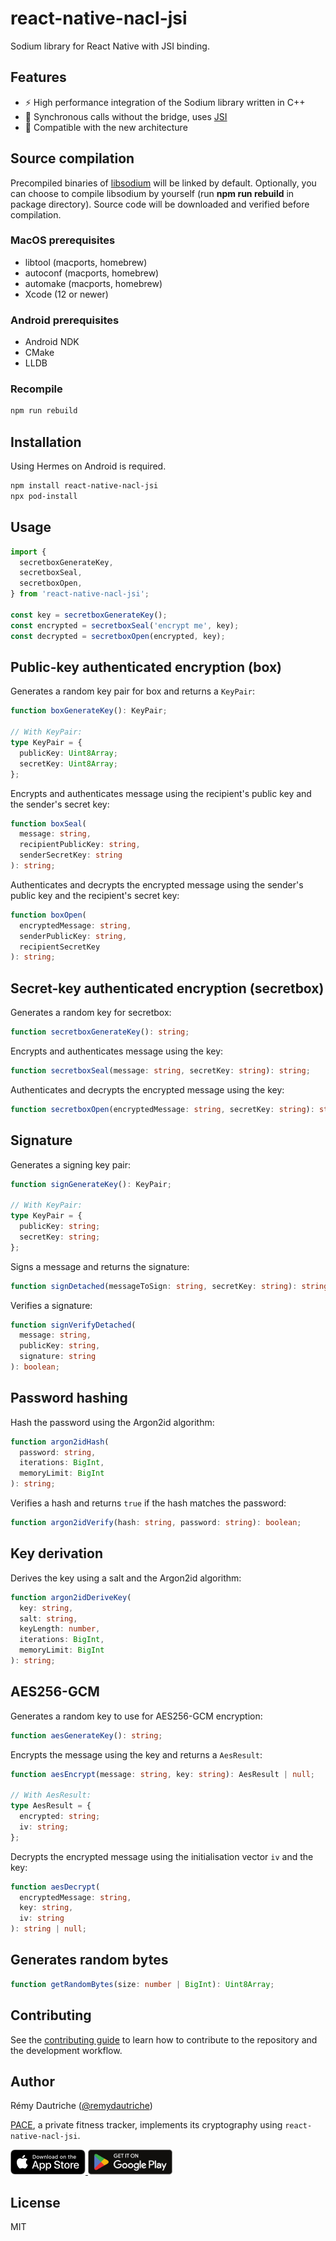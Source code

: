 # react-native-nacl-jsi

Sodium library for React Native with JSI binding.

## Features

- ⚡️ High performance integration of the Sodium library written in C++
- 🔗 Synchronous calls without the bridge, uses [JSI](https://reactnative.dev/docs/the-new-architecture/landing-page#fast-javascriptnative-interfacing)
- 🧩 Compatible with the new architecture

## Source compilation

Precompiled binaries of [libsodium](https://libsodium.org) will be linked by default.
Optionally, you can choose to compile libsodium by yourself (run **npm&nbsp;run&nbsp;rebuild** in package directory). Source code will be downloaded and verified before compilation.

### MacOS prerequisites

- libtool (macports, homebrew)
- autoconf (macports, homebrew)
- automake (macports, homebrew)
- Xcode (12 or newer)

### Android prerequisites

- Android NDK
- CMake
- LLDB

### Recompile

```sh
npm run rebuild
```

## Installation

Using Hermes on Android is required.

```sh
npm install react-native-nacl-jsi
npx pod-install
```

## Usage

```js
import {
  secretboxGenerateKey,
  secretboxSeal,
  secretboxOpen,
} from 'react-native-nacl-jsi';

const key = secretboxGenerateKey();
const encrypted = secretboxSeal('encrypt me', key);
const decrypted = secretboxOpen(encrypted, key);
```

## Public-key authenticated encryption (box)

Generates a random key pair for box and returns a `KeyPair`:

```ts
function boxGenerateKey(): KeyPair;

// With KeyPair:
type KeyPair = {
  publicKey: Uint8Array;
  secretKey: Uint8Array;
};
```

Encrypts and authenticates message using the recipient's public key and the sender's secret key:

```ts
function boxSeal(
  message: string,
  recipientPublicKey: string,
  senderSecretKey: string
): string;
```

Authenticates and decrypts the encrypted message using the sender's public key and the recipient's secret key:

```ts
function boxOpen(
  encryptedMessage: string,
  senderPublicKey: string,
  recipientSecretKey
): string;
```

## Secret-key authenticated encryption (secretbox)

Generates a random key for secretbox:

```ts
function secretboxGenerateKey(): string;
```

Encrypts and authenticates message using the key:

```ts
function secretboxSeal(message: string, secretKey: string): string;
```

Authenticates and decrypts the encrypted message using the key:

```ts
function secretboxOpen(encryptedMessage: string, secretKey: string): string;
```

## Signature

Generates a signing key pair:

```ts
function signGenerateKey(): KeyPair;

// With KeyPair:
type KeyPair = {
  publicKey: string;
  secretKey: string;
};
```

Signs a message and returns the signature:

```ts
function signDetached(messageToSign: string, secretKey: string): string | null;
```

Verifies a signature:

```ts
function signVerifyDetached(
  message: string,
  publicKey: string,
  signature: string
): boolean;
```

## Password hashing

Hash the password using the Argon2id algorithm:

```ts
function argon2idHash(
  password: string,
  iterations: BigInt,
  memoryLimit: BigInt
): string;
```

Verifies a hash and returns `true` if the hash matches the password:

```ts
function argon2idVerify(hash: string, password: string): boolean;
```

## Key derivation

Derives the key using a salt and the Argon2id algorithm:

```ts
function argon2idDeriveKey(
  key: string,
  salt: string,
  keyLength: number,
  iterations: BigInt,
  memoryLimit: BigInt
): string;
```

## AES256-GCM

Generates a random key to use for AES256-GCM encryption:

```ts
function aesGenerateKey(): string;
```

Encrypts the message using the key and returns a `AesResult`:

```ts
function aesEncrypt(message: string, key: string): AesResult | null;

// With AesResult:
type AesResult = {
  encrypted: string;
  iv: string;
};
```

Decrypts the encrypted message using the initialisation vector `iv` and the key:

```ts
function aesDecrypt(
  encryptedMessage: string,
  key: string,
  iv: string
): string | null;
```

## Generates random bytes

```ts
function getRandomBytes(size: number | BigInt): Uint8Array;
```

## Contributing

See the [contributing guide](CONTRIBUTING.md) to learn how to contribute to the repository and the development workflow.

## Author

Rémy Dautriche ([@remydautriche](https://twitter.com/remydautriche))

[PACE](https://withpace.io), a private fitness tracker, implements its cryptography using `react-native-nacl-jsi`.

<div>
  <a href="https://apps.apple.com/app/pace-privacy/id6444367013">
    <img height="40" src="/assets/img/appstore.svg">
  </a>
  <a href="https://play.google.com/store/apps/details?id=io.withpace.pace">
    <img height="40" src="/assets/img/googleplay.svg">
  </a>
</div>

## License

MIT
